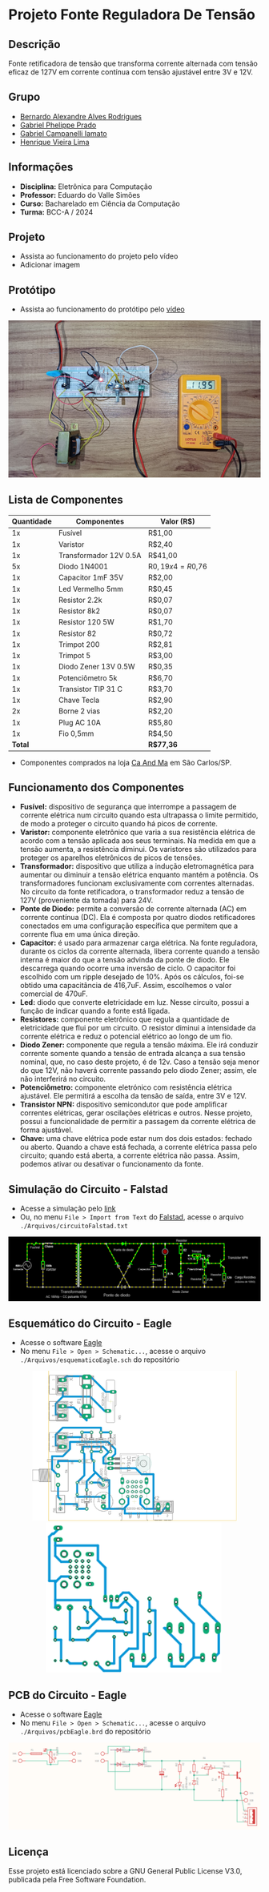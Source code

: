 # Projeto Fonte Reguladora De Tensão

## Descrição
Fonte retificadora de tensão que transforma corrente alternada com tensão eficaz de 127V em corrente contínua com tensão ajustável entre 3V e 12V.

## Grupo
 - [Bernardo Alexandre Alves Rodrigues](mailto:bernardorodrigues@usp.br)
 - [Gabriel Phelippe Prado](mailto:gabriel.phelippe@usp.br)
 - [Gabriel Campanelli Iamato](mailto:gabriel.c.iamato@usp.br)
 - [Henrique Vieira Lima](mailto:vieira.henrique@usp.br)

## Informações
 - **Disciplina:** Eletrônica para Computação
 - **Professor:** Eduardo do Valle Simões
 - **Curso:** Bacharelado em Ciência da Computação
 - **Turma:** BCC-A / 2024 

## Projeto
 - Assista ao funcionamento do projeto pelo vídeo
 - Adicionar imagem

## Protótipo
 - Assista ao funcionamento do protótipo pelo [vídeo](https://youtu.be/MAERgxqwMdY?si=GL7MvnJlF9lUfxt0)
<img src="./Imagens/protótipo.jpg">

## Lista de Componentes
| Quantidade | Componentes        | Valor (R$) |
|----|---------------|------------|
| 1x | Fusível                | R$1,00 |
| 1x | Varistor               | R$2,40 |
| 1x | Transformador 12V 0.5A | R$41,00 |
| 5x | Diodo 1N4001           | R$0,19 x 4 = R$0,76 |
| 1x | Capacitor 1mF 35V      | R$2,00 |
| 1x | Led Vermelho 5mm       | R$0,45 |
| 1x | Resistor 2.2k          | R$0,07 |
| 1x | Resistor 8k2           | R$0,07 |
| 1x | Resistor 120 5W        | R$1,70 |
| 1x | Resistor 82            | R$0,72 |
| 1x | Trimpot 200            | R$2,81 |
| 1x | Trimpot 5              | R$3,00 |
| 1x | Diodo Zener 13V 0.5W   | R$0,35 |
| 1x | Potenciômetro 5k       | R$6,70 |
| 1x | Transistor TIP 31 C    | R$3,70 |
| 1x | Chave Tecla            | R$2,90 |
| 2x | Borne 2 vias           | R$2,20 |
| 1x | Plug AC 10A            | R$5,80 |
| 1x | Fio 0,5mm              | R$4,50 |
| **Total** |                 | **R$77,36** |

 - Componentes comprados na loja [Ca And Ma](https://www.caandma.com.br/) em São Carlos/SP.

## Funcionamento dos Componentes
 - **Fusível:** dispositivo de segurança que interrompe a passagem de corrente elétrica num circuito quando esta ultrapassa o limite permitido, de modo a proteger o circuito quando há picos de corrente.
 - **Varistor:** componente eletrônico que varia a sua resistência elétrica de acordo com a tensão aplicada aos seus terminais. Na medida em que a tensão aumenta, a resistência diminui. Os varistores são utilizados para proteger os aparelhos eletrônicos de picos de tensões.
 - **Transformador:** dispositivo que utiliza a indução eletromagnética para aumentar ou diminuir a tensão elétrica enquanto mantém a potência. Os transformadores funcionam exclusivamente com correntes alternadas. No circuito da fonte retificadora, o transformador reduz a tensão de 127V (proveniente da tomada) para 24V.
 - **Ponte de Diodo:** permite a conversão de corrente alternada (AC) em corrente contínua (DC). Ela é composta por quatro diodos retificadores conectados em uma configuração específica que permitem que a corrente flua em uma única direção.
 - **Capacitor:** é usado para armazenar carga elétrica. Na fonte reguladora, durante os ciclos da corrente alternada, libera corrente quando a tensão interna é maior do que a tensão advinda da ponte de diodo. Ele descarrega quando ocorre uma inversão de ciclo. O capacitor foi escolhido com um ripple desejado de 10%. Após os cálculos, foi-se obtido uma capacitância de 416,7uF. Assim, escolhemos o valor comercial de 470uF.
 - **Led:** diodo que converte eletricidade em luz. Nesse circuito, possui a função de indicar quando a fonte está ligada.
 - **Resistores:** componente eletrônico que regula a quantidade de eletricidade que flui por um circuito. O resistor diminui a intensidade da corrente elétrica e reduz o potencial elétrico ao longo de um fio.
 - **Diodo Zener:** componente que regula a tensão máxima. Ele irá conduzir corrente somente quando a tensão de entrada alcança a sua tensão nominal, que, no caso deste projeto, é de 12v. Caso a tensão seja menor do que 12V, não haverá corrente passando pelo diodo Zener; assim, ele não interferirá no circuito.  
 - **Potenciômetro:** componente eletrónico com resistência elétrica ajustável. Ele permitirá a escolha da tensão de saída, entre 3V e 12V.
 - **Transistor NPN:** dispositivo semicondutor que pode amplificar correntes elétricas, gerar oscilações elétricas e outros. Nesse projeto, possui a funcionalidade de permitir a passagem da corrente elétrica de forma ajustável.
 - **Chave:** uma chave elétrica pode estar num dos dois estados: fechado ou aberto. Quando a chave está fechada, a corrente elétrica passa pelo circuito; quando está aberta, a corrente elétrica não passa. Assim, podemos ativar ou desativar o funcionamento da fonte.

## Simulação do Circuito - Falstad
 - Acesse a simulação pelo [link](https://tinyurl.com/29guzw5a)
 - Ou, no menu `File > Import from Text` do [Falstad](https://falstad.com/circuit/circuitjs.html), acesse o arquivo `./Arquivos/circuitoFalstad.txt`
<img src="./Imagens/circuitoFalstad.png">

## Esquemático do Circuito - Eagle
 - Acesse o software [Eagle](https://www.autodesk.com/products/eagle/overview)
 - No menu `File > Open > Schematic...`, acesse o arquivo `./Arquivos/esquematicoEagle.sch` do repositório
<div style="width: 100%; text-align: center;" >
    <img height=300 src="./Imagens/pcbCima.png">
    <img height=300 src="./Imagens/pcbBaixo.png">
</div>

## PCB do Circuito - Eagle
 - Acesse o software [Eagle](https://www.autodesk.com/products/eagle/overview)
 - No menu `File > Open > Schematic...`, acesse o arquivo `./Arquivos/pcbEagle.brd` do repositório
<img src="./Imagens/esquematicoEagle.png">

## Licença
Esse projeto está licenciado sobre a GNU General Public License V3.0, publicada pela Free Software Foundation.

